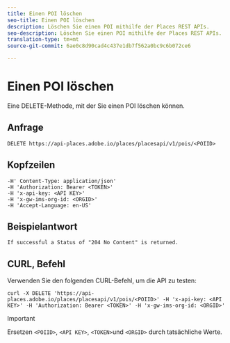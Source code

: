 ```yaml
---
title: Einen POI löschen
seo-title: Einen POI löschen
description: Löschen Sie einen POI mithilfe der Places REST APIs.
seo-description: Löschen Sie einen POI mithilfe der Places REST APIs.
translation-type: tm+mt
source-git-commit: 6ae0c8d90cad4c437e1db7f562a0bc9c6b072ce6

---
```



# Einen POI löschen

Eine DELETE-Methode, mit der Sie einen POI löschen können.

## Anfrage

```text
DELETE https://api-places.adobe.io/places/placesapi/v1/pois/<POIID>
```

## Kopfzeilen

```text
-H' Content-Type: application/json'  
-H 'Authorization: Bearer <TOKEN>'  
-H 'x-api-key: <API KEY>'  
-H 'x-gw-ims-org-id: <ORGID>'  
-H 'Accept-Language: en-US'
```

## Beispielantwort

```text
If successful a Status of "204 No Content" is returned.
```

## CURL, Befehl

Verwenden Sie den folgenden CURL-Befehl, um die API zu testen:

```text
curl -X DELETE 'https://api-places.adobe.io/places/placesapi/v1/pois/<POIID>' -H 'x-api-key: <API KEY>' -H 'Authorization: Bearer <TOKEN>' -H 'x-gw-ims-org-id: <ORGID>'
```

>[!IMPORTANT]
>
>Ersetzen `<POIID>`, `<API KEY>`, `<TOKEN>`und `<ORGID>` durch tatsächliche Werte.

